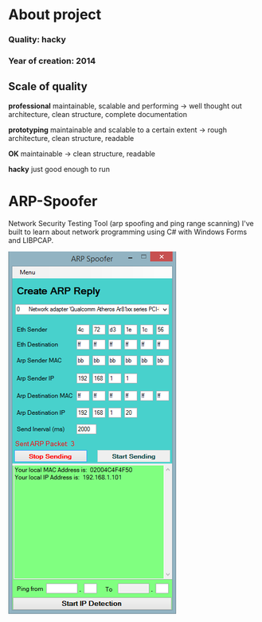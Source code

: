 # About project
### Quality: **hacky**
### Year of creation: 2014

## Scale of quality
**professional**
maintainable, scalable and performing -> well thought out architecture, clean structure, complete documentation

**prototyping**
maintainable and scalable to a certain extent -> rough architecture, clean structure, readable

**OK**
maintainable -> clean structure, readable

**hacky**
just good enough to run

# ARP-Spoofer
Network Security Testing Tool (arp spoofing and ping range scanning) I've built to learn about network programming using C# with Windows Forms and LIBPCAP.

![GUI](readme-img/arp-spoofer.PNG)
